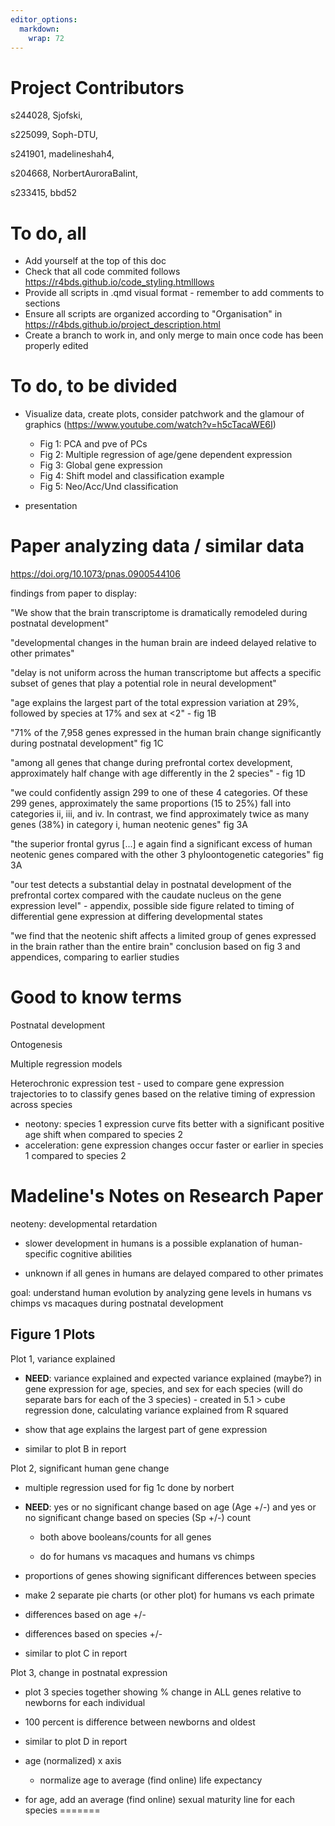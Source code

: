 ```yaml
---
editor_options: 
  markdown: 
    wrap: 72
---
```


# Project Contributors

s244028, Sjofski,

s225099, Soph-DTU,

s241901, madelineshah4,

s204668, NorbertAuroraBalint,

s233415, bbd52

# To do, all

-   Add yourself at the top of this doc
-   Check that all code commited follows
    <https://r4bds.github.io/code_styling.htmlllows>
-   Provide all scripts in .qmd visual format - remember to add comments
    to sections
-   Ensure all scripts are organized according to "Organisation" in
    <https://r4bds.github.io/project_description.html>
-   Create a branch to work in, and only merge to main once code has
    been properly edited

# To do, to be divided

-   Visualize data, create plots, consider patchwork and the glamour of
    graphics (<https://www.youtube.com/watch?v=h5cTacaWE6I>)
    - Fig 1: PCA and pve of PCs
    - Fig 2: Multiple regression of age/gene dependent expression
    - Fig 3: Global gene expression
    - Fig 4: Shift model and classification example
    - Fig 5: Neo/Acc/Und classification
 
      
- presentation

# Paper analyzing data / similar data


<https://doi.org/10.1073/pnas.0900544106>

findings from paper to display:

"We show that the brain transcriptome is dramatically remodeled during
postnatal development"

"developmental changes in the human brain are indeed delayed relative to
other primates"

"delay is not uniform across the human transcriptome but affects a
specific subset of genes that play a potential role in neural
development"

"age explains the largest part of the total expression variation at 29%,
followed by species at 17% and sex at \<2" - fig 1B

"71% of the 7,958 genes expressed in the human brain change
significantly during postnatal development" fig 1C

"among all genes that change during prefrontal cortex development,
approximately half change with age differently in the 2 species" - fig
1D

"we could confidently assign 299 to one of these 4 categories. Of these
299 genes, approximately the same proportions (15 to 25%) fall into
categories ii, iii, and iv. In contrast, we find approximately twice as
many genes (38%) in category i, human neotenic genes" fig 3A

"the superior frontal gyrus [...] e again find a significant excess of
human neotenic genes compared with the other 3 phyloontogenetic
categories" fig 3A

"our test detects a substantial delay in postnatal development of the
prefrontal cortex compared with the caudate nucleus on the gene
expression level" - appendix, possible side figure related to timing of
differential gene expression at differing developmental states

"we find that the neotenic shift affects a limited group of genes
expressed in the brain rather than the entire brain" conclusion based on
fig 3 and appendices, comparing to earlier studies



# Good to know terms

Postnatal development

Ontogenesis

Multiple regression models

Heterochronic expression test - used to compare gene expression trajectories to to classify genes based on the relative timing of expression across species
- neotony: species 1 expression curve fits better with a significant positive age shift when compared to species 2
- acceleration: gene expression changes occur faster or earlier in species 1 compared to species 2

# Madeline's Notes on Research Paper

neoteny: developmental retardation

-   slower development in humans is a possible explanation of
    human-specific cognitive abilities

-   unknown if all genes in humans are delayed compared to other
    primates

goal: understand human evolution by analyzing gene levels in humans vs
chimps vs macaques during postnatal development

## Figure 1 Plots

Plot 1, variance explained

-   **NEED**: variance explained and expected variance explained
    (maybe?) in gene expression for age, species, and sex for each
    species (will do separate bars for each of the 3 species) - created in 5.1 > cube regression done, calculating variance explained from R squared

-   show that age explains the largest part of gene expression

-   similar to plot B in report

Plot 2, significant human gene change

- multiple regression used for fig 1c done by norbert
-   **NEED**: yes or no significant change based on age (Age +/-) and
    yes or no significant change based on species (Sp +/-) count

    -   both above booleans/counts for all genes

    -   do for humans vs macaques and humans vs chimps

-   proportions of genes showing significant differences between species

-   make 2 separate pie charts (or other plot) for humans vs each
    primate

-   differences based on age +/-

-   differences based on species +/-

-   similar to plot C in report

Plot 3, change in postnatal expression

-   plot 3 species together showing % change in ALL genes relative to
    newborns for each individual

-   100 percent is difference between newborns and oldest

-   similar to plot D in report

-   age (normalized) x axis

    -   normalize age to average (find online) life expectancy

-   for age, add an average (find online) sexual maturity line for each
    species
=======

